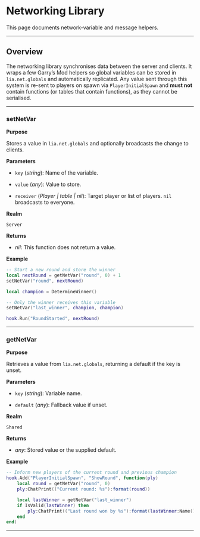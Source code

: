 # Networking Library

This page documents network-variable and message helpers.

---

## Overview

The networking library synchronises data between the server and clients. It wraps a few Garry’s Mod helpers so global variables can be stored in `lia.net.globals` and automatically replicated. Any value sent through this system is re-sent to players on spawn via `PlayerInitialSpawn` and **must not** contain functions (or tables that contain functions), as they cannot be serialised.

---

### setNetVar

**Purpose**

Stores a value in `lia.net.globals` and optionally broadcasts the change to clients.

**Parameters**

* `key` (*string*): Name of the variable.

* `value` (*any*): Value to store.

* `receiver` (*Player | table | nil*): Target player or list of players. `nil` broadcasts to everyone.

**Realm**

`Server`

**Returns**

* *nil*: This function does not return a value.

**Example**

```lua
-- Start a new round and store the winner
local nextRound = getNetVar("round", 0) + 1
setNetVar("round", nextRound)

local champion = DetermineWinner()

-- Only the winner receives this variable
setNetVar("last_winner", champion, champion)

hook.Run("RoundStarted", nextRound)
```

---

### getNetVar

**Purpose**

Retrieves a value from `lia.net.globals`, returning a default if the key is unset.

**Parameters**

* `key` (*string*): Variable name.

* `default` (*any*): Fallback value if unset.

**Realm**

`Shared`

**Returns**

* *any*: Stored value or the supplied default.

**Example**

```lua
-- Inform new players of the current round and previous champion
hook.Add("PlayerInitialSpawn", "ShowRound", function(ply)
    local round = getNetVar("round", 0)
    ply:ChatPrint(("Current round: %s"):format(round))

    local lastWinner = getNetVar("last_winner")
    if IsValid(lastWinner) then
        ply:ChatPrint(("Last round won by %s"):format(lastWinner:Name()))
    end
end)
```

---